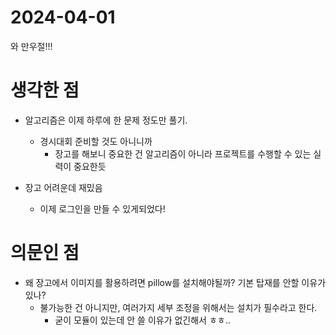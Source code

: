 # 2024-04-01

와 만우절!!! 

# 생각한 점
- 알고리즘은 이제 하루에 한 문제 정도만 풀기.
  - 경시대회 준비할 것도 아니니까 
    - 장고를 해보니 중요한 건 알고리즘이 아니라 프로젝트를 수행할 수 있는 실력이 중요한듯

- 장고 어려운데 재밌음
  - 이제 로그인을 만들 수 있게되었다!

# 의문인 점 
- 왜 장고에서 이미지를 활용하려면 pillow를 설치해야될까? 기본 탑재를 안할 이유가 있나?
  - 불가능한 건 아니지만, 여러가지 세부 조정을 위해서는 설치가 필수라고 한다.
    - 굳이 모듈이 있는데 안 쓸 이유가 없긴해서 ㅎㅎ..